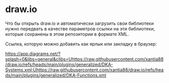 # draw.io

Что бы открыть draw.io и автоматически загрузить свои библиотеки нужно передвать в качестве параметров ссылки на эти библиотеки, которые сохранены в этом репозитории в формате XML.

Ссылка, которую можно добавить как ярлык или закладку в браузер:

https://app.diagrams.net/?splash=0&libs=general&clibs=Uhttps://raw.githubusercontent.com/xantia88/draw.io/refs/heads/main/plugins/generalized/DKA-Systems.xml;Uhttps://raw.githubusercontent.com/xantia88/draw.io/refs/heads/main/plugins/generalized/DKA-Functions.xml

